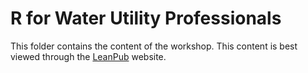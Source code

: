 # R for Water Utility Professionals

This folder contains the content of the workshop. This content is best viewed through the [LeanPub](https://leanpub.com/c/R4H2O) website.

